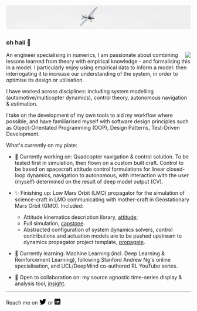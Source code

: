 [![Header](https://raw.githubusercontent.com/kierandwn/kierandwn/main/header/plane.jpg "Header")]()

### oh haii 👋

<a href="https://github.com/kierandwn/kierandwn/blob/main/docs/kierandownie-cv.pdf"><img align="right" src="https://github-readme-stats.vercel.app/api/pin/?username=kierandwn&repo=kierandwn&theme=graywhite" /></a>

An engineer specialising in numerics, I am passionate about combining lessons learned from theory with empirical knowledge - and formalising this in a model. I particularly enjoy using empirical data to inform a model: then interrogating it to increase our understanding of the system, in order to optimise its design or utilisation.

I have worked across disciplines: including system modelling (automotive/multicopter dynamics), control theory, autonomous navigation & estimation.

I take on the development of my own tools to aid my workflow where possible, and have familiarised myself with software design principles such as Object-Orientated Programming (OOP), Design Patterns, Test-Driven Development.

What's currently on my plate:

- 🔭 Currently working on: Quadcopter navigation & control solution. To be tested first in simulation, then flown on a custom built craft. Control to be based on spacecraft attitude control formulations for linear closed-loop dynamics, navigation to autonomous, with interaction with the user (myself) determined on the result of deep model output (CV).

- :sparkles: Finishing up: Low Mars Orbit (LMO) propagator for the simulation of science-craft in LMO communicating with mother-craft in Geostationary Mars Orbit (GMO). Included:
    - Attitude kinematics description library, [attitude](https://github.com/kierandwn/attitude); 
    - Full simulation, [capstone](https://github.com/kierandwn/capstone). 
    - Abstracted configuration of system dynamics solvers, control contributions and actuation models are to be pushed upstream to dynamics propagator project template, [propagate](https://github.com/kierandwn/propagate).

- 🌱 Currently learning: Machine Learning (incl. Deep Learning & Reinforcement Learning), following Stanford Andrew Ng's online specialisation, and UCL/DeepMind co-authored RL YouTube series.

- 👯 Open to collaboration on: my source agnostic time-series display & analysis tool, [insight](https://github.com/kierandwn/insight).

___

Reach me on <a href="https://twitter.com/kierandwn"><img src="https://raw.githubusercontent.com/kierandwn/kierandwn/main/icons/twitter.png"/></a> or <a href="https://www.linkedin.com/in/kierandwn/"><img src="https://raw.githubusercontent.com/kierandwn/kierandwn/main/icons/linkedin.png"/></a>


